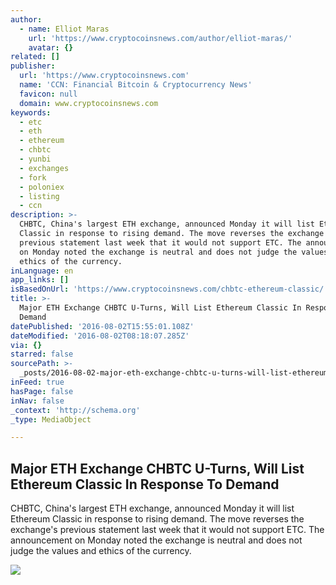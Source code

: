 ```yaml
---
author:
  - name: Elliot Maras
    url: 'https://www.cryptocoinsnews.com/author/elliot-maras/'
    avatar: {}
related: []
publisher:
  url: 'https://www.cryptocoinsnews.com'
  name: 'CCN: Financial Bitcoin & Cryptocurrency News'
  favicon: null
  domain: www.cryptocoinsnews.com
keywords:
  - etc
  - eth
  - ethereum
  - chbtc
  - yunbi
  - exchanges
  - fork
  - poloniex
  - listing
  - ccn
description: >-
  CHBTC, China's largest ETH exchange, announced Monday it will list Ethereum
  Classic in response to rising demand. The move reverses the exchange's
  previous statement last week that it would not support ETC. The announcement
  on Monday noted the exchange is neutral and does not judge the values and
  ethics of the currency.
inLanguage: en
app_links: []
isBasedOnUrl: 'https://www.cryptocoinsnews.com/chbtc-ethereum-classic/'
title: >-
  Major ETH Exchange CHBTC U-Turns, Will List Ethereum Classic In Response To
  Demand
datePublished: '2016-08-02T15:55:01.108Z'
dateModified: '2016-08-02T08:18:07.285Z'
via: {}
starred: false
sourcePath: >-
  _posts/2016-08-02-major-eth-exchange-chbtc-u-turns-will-list-ethereum-classic.md
inFeed: true
hasPage: false
inNav: false
_context: 'http://schema.org'
_type: MediaObject

---
```

<article style=""><h1>Major ETH Exchange CHBTC U-Turns, Will List Ethereum Classic In Response To Demand</h1><p>CHBTC, China's largest ETH exchange, announced Monday it will list Ethereum Classic in response to rising demand. The move reverses the exchange's previous statement last week that it would not support ETC. The announcement on Monday noted the exchange is neutral and does not judge the values and ethics of the currency.</p><img src="https://www.cryptocoinsnews.com/wp-content/uploads/2014/03/stock-exchagne.jpeg" /></article>